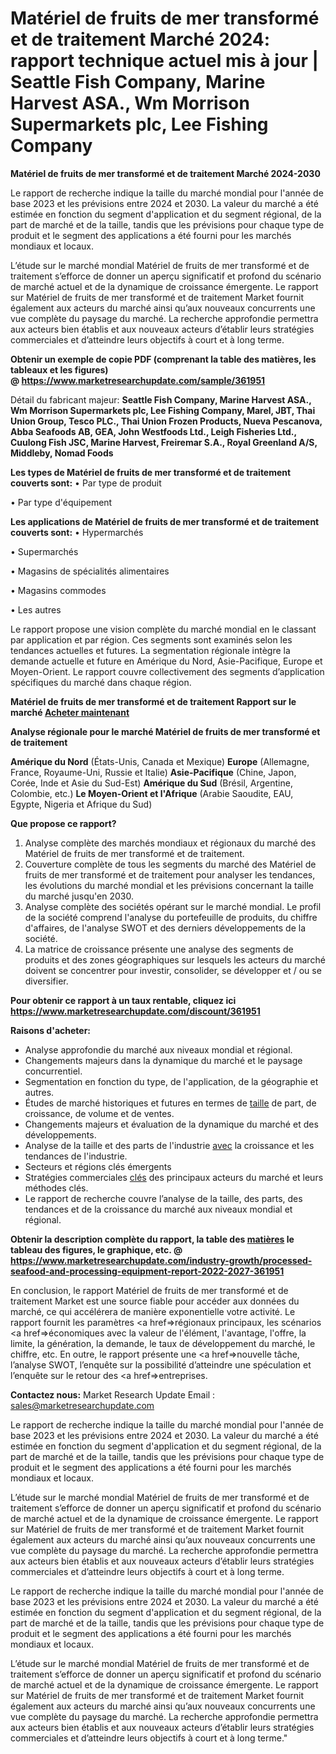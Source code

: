 # Matériel de fruits de mer transformé et de traitement Marché 2024: rapport technique actuel mis à jour | Seattle Fish Company, Marine Harvest ASA., Wm Morrison Supermarkets plc, Lee Fishing Company

<strong>Matériel de fruits de mer transformé et de traitement Marché 2024-2030</strong>

Le rapport de recherche indique la taille du marché mondial pour l'année de base 2023 et les prévisions entre 2024 et 2030. La valeur du marché a été estimée en fonction du segment d'application et du segment régional, de la part de marché et de la taille, tandis que les prévisions pour chaque type de produit et le segment des applications a été fourni pour les marchés mondiaux et locaux.

L’étude sur le marché mondial Matériel de fruits de mer transformé et de traitement s’efforce de donner un aperçu significatif et profond du scénario de marché actuel et de la dynamique de croissance émergente. Le rapport sur Matériel de fruits de mer transformé et de traitement Market fournit également aux acteurs du marché ainsi qu’aux nouveaux concurrents une vue complète du paysage du marché. La recherche approfondie permettra aux acteurs bien établis et aux nouveaux acteurs d’établir leurs stratégies commerciales et d’atteindre leurs objectifs à court et à long terme.

<strong><b>Obtenir un exemple de copie PDF (comprenant la table des matières, les tableaux et les figures) @ </b></strong><strong><a href=http://www.marketresearchupdate.com/sample/361951>https://www.marketresearchupdate.com/sample/361951</a></strong></u></a></strong>

Détail du fabricant majeur:
<strong>Seattle Fish Company, Marine Harvest ASA., Wm Morrison Supermarkets plc, Lee Fishing Company, Marel, JBT, Thai Union Group, Tesco PLC., Thai Union Frozen Products, Nueva Pescanova, Abba Seafoods AB, GEA, John Westfoods Ltd., Leigh Fisheries Ltd., Cuulong Fish JSC, Marine Harvest, Freiremar S.A., Royal Greenland A/S, Middleby, Nomad Foods</strong>

<strong>Les types de Matériel de fruits de mer transformé et de traitement couverts sont:</strong>
• Par type de produit

• Par type d'équipement

<strong>Les applications de Matériel de fruits de mer transformé et de traitement couverts sont:</strong>
• Hypermarchés

• Supermarchés

• Magasins de spécialités alimentaires

• Magasins commodes

• Les autres

Le rapport propose une vision complète du marché mondial en le classant par application et par région. Ces segments sont examinés selon les tendances actuelles et futures. La segmentation régionale intègre la demande actuelle et future en Amérique du Nord, Asie-Pacifique, Europe et Moyen-Orient. Le rapport couvre collectivement des segments d’application spécifiques du marché dans chaque région.

<strong>Matériel de fruits de mer transformé et de traitement Rapport sur le marché <a href=https://www.marketresearchupdate.com/buynow/361951> Acheter maintenant </a></strong></a></strong>

<strong>Analyse régionale pour le marché Matériel de fruits de mer transformé et de traitement</strong>

<strong>Amérique du Nord</strong> (États-Unis, Canada et Mexique)
<strong>Europe</strong> (Allemagne, France, Royaume-Uni, Russie et Italie)
<strong>Asie-Pacifique</strong> (Chine, Japon, Corée, Inde et Asie du Sud-Est)
<strong>Amérique du Sud</strong> (Brésil, Argentine, Colombie, etc.)
<strong>Le Moyen-Orient et l'Afrique</strong> (Arabie Saoudite, EAU, Egypte, Nigeria et Afrique du Sud)

<strong>Que propose ce rapport?</strong>

1) Analyse complète des marchés mondiaux et régionaux du marché des Matériel de fruits de mer transformé et de traitement.
2) Couverture complète de tous les segments du marché des Matériel de fruits de mer transformé et de traitement pour analyser les tendances, les évolutions du marché mondial et les prévisions concernant la taille du marché jusqu'en 2030.
3) Analyse complète des sociétés opérant sur le marché mondial. Le profil de la société comprend l'analyse du portefeuille de produits, du chiffre d'affaires, de l'analyse SWOT et des derniers développements de la société.
4) La matrice de croissance présente une analyse des segments de produits et des zones géographiques sur lesquels les acteurs du marché doivent se concentrer pour investir, consolider, se développer et / ou se diversifier.

<strong>Pour obtenir ce rapport à un taux rentable, cliquez ici</strong>
<strong><a href=https://www.marketresearchupdate.com/discount/361951>https://www.marketresearchupdate.com/discount/361951</a></strong></b></u></strong></a>

<strong>Raisons d'acheter:</strong>
<ul>
  <li>Analyse approfondie du marché aux niveaux mondial et régional.</li>
  <li>Changements majeurs dans la dynamique du marché et le paysage concurrentiel.</li>
  <li>Segmentation en fonction du type, de l'application, de la géographie et autres.</li>
  <li>Études de marché historiques et futures en termes de <a href=>taille</a> de part, de croissance, de volume et de ventes.</li>
  <li>Changements majeurs et évaluation de la dynamique du marché et des développements.</li>
  <li>Analyse de la taille et des parts de l'industrie <a href=>avec</a> la croissance et les tendances de l'industrie.</li>
  <li>Secteurs et régions clés émergents</li>
  <li>Stratégies commerciales <a href=>clés</a> des principaux acteurs du marché et leurs méthodes clés.</li>
  <li>Le rapport de recherche couvre l’analyse de la taille, des parts, des tendances et de la croissance du marché aux niveaux mondial et régional.</li>
</ul>
<strong><b>Obtenir la description complète du rapport, la table des <a href=>matières</a> le tableau des figures, le graphique, etc. @ </b></strong> <strong><a href=https://www.marketresearchupdate.com/industry-growth/processed-seafood-and-processing-equipment-report-2022-2027-361951>https://www.marketresearchupdate.com/industry-growth/processed-seafood-and-processing-equipment-report-2022-2027-361951</a></strong></a></strong>

En conclusion, le rapport Matériel de fruits de mer transformé et de traitement Market est une source fiable pour accéder aux données du marché, ce qui accélérera de manière exponentielle votre activité. Le rapport fournit les paramètres <a href=>régionaux</a> principaux, les scénarios <a href=>économiques</a> avec la valeur de l'élément, l'avantage, l'offre, la limite, la génération, la demande, le taux de développement du marché, le chiffre, etc. En outre, le rapport présente une <a href=>nouvelle</a> tâche, l’analyse SWOT, l’enquête sur la possibilité d’atteindre une spéculation et l’enquête sur le retour des <a href=>entreprises.</a>

<strong>Contactez nous:</strong>
Market Research Update
Email : sales@marketresearchupdate.com

Le rapport de recherche indique la taille du marché mondial pour l'année de base 2023 et les prévisions entre 2024 et 2030. La valeur du marché a été estimée en fonction du segment d'application et du segment régional, de la part de marché et de la taille, tandis que les prévisions pour chaque type de produit et le segment des applications a été fourni pour les marchés mondiaux et locaux.

L’étude sur le marché mondial Matériel de fruits de mer transformé et de traitement s’efforce de donner un aperçu significatif et profond du scénario de marché actuel et de la dynamique de croissance émergente. Le rapport sur Matériel de fruits de mer transformé et de traitement Market fournit également aux acteurs du marché ainsi qu’aux nouveaux concurrents une vue complète du paysage du marché. La recherche approfondie permettra aux acteurs bien établis et aux nouveaux acteurs d’établir leurs stratégies commerciales et d’atteindre leurs objectifs à court et à long terme.

Le rapport de recherche indique la taille du marché mondial pour l'année de base 2023 et les prévisions entre 2024 et 2030. La valeur du marché a été estimée en fonction du segment d'application et du segment régional, de la part de marché et de la taille, tandis que les prévisions pour chaque type de produit et le segment des applications a été fourni pour les marchés mondiaux et locaux.

L’étude sur le marché mondial Matériel de fruits de mer transformé et de traitement s’efforce de donner un aperçu significatif et profond du scénario de marché actuel et de la dynamique de croissance émergente. Le rapport sur Matériel de fruits de mer transformé et de traitement Market fournit également aux acteurs du marché ainsi qu’aux nouveaux concurrents une vue complète du paysage du marché. La recherche approfondie permettra aux acteurs bien établis et aux nouveaux acteurs d’établir leurs stratégies commerciales et d’atteindre leurs objectifs à court et à long terme."
